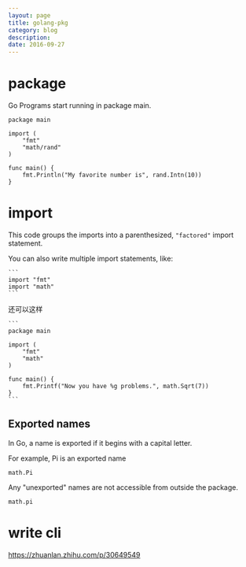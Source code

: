 ```yaml
---
layout: page
title: golang-pkg
category: blog
description: 
date: 2016-09-27
---
```

# package
Go Programs start running in package main.


	package main

	import (
		"fmt"
		"math/rand"
	)

	func main() {
		fmt.Println("My favorite number is", rand.Intn(10))
	}

# import
This code groups the imports into a parenthesized, `"factored"` import statement.

You can also write multiple import statements, like:

	```
	import "fmt"
	import "math"
	```

还可以这样

	```
	package main

	import (
		"fmt"
		"math"
	)

	func main() {
		fmt.Printf("Now you have %g problems.", math.Sqrt(7))
	}
	```
## Exported names
In Go, a name is exported if it begins with a capital letter. 

For example, Pi is an exported name

	math.Pi

Any "unexported" names are not accessible from outside the package.

	math.pi

# write cli
https://zhuanlan.zhihu.com/p/30649549